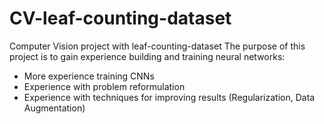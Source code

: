 # CV-leaf-counting-dataset
Computer Vision project with leaf-counting-dataset
The purpose of this project is to gain experience building and training neural networks:
- More experience training CNNs
- Experience with problem reformulation
- Experience with techniques for improving results (Regularization, Data Augmentation)
